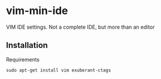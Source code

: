 vim-min-ide
===========

VIM IDE settings. Not a complete IDE, but more than an editor

Installation
---------

Requirements
```
sudo apt-get install vim exuberant-ctags
```
